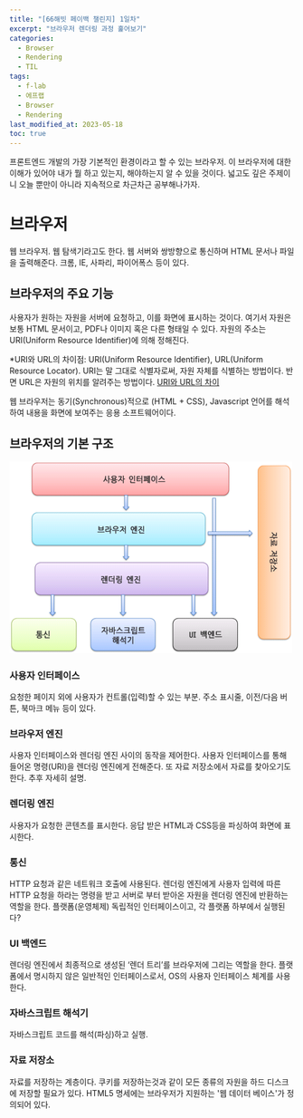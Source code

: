 ```yaml
---
title: "[66해빗 페이백 챌린지] 1일차"
excerpt: "브라우저 렌더링 과정 훑어보기"
categories:
  - Browser
  - Rendering
  - TIL
tags:
  - f-lab
  - 에프랩
  - Browser
  - Rendering
last_modified_at: 2023-05-18
toc: true
---
```


프론트엔드 개발의 가장 기본적인 환경이라고 할 수 있는 브라우저. 이 브라우저에 대한 이해가 있어야 내가 뭘 하고 있는지, 해야하는지 알 수 있을 것이다. 넓고도 깊은 주제이니 오늘 뿐만이 아니라 지속적으로 차근차근 공부해나가자.

# 브라우저

웹 브라우저. 웹 탐색기라고도 한다. 웹 서버와 쌍방향으로 통신하며 HTML 문서나 파일을 출력해준다. 크롬, IE, 사파리, 파이어폭스 등이 있다.

## 브라우저의 주요 기능

사용자가 원하는 자원을 서버에 요청하고, 이를 화면에 표시하는 것이다. 여기서 자원은 보통 HTML 문서이고, PDF나 이미지 혹은 다른 형태일 수 있다. 자원의 주소는 URI(Uniform Resource Identifier)에 의해 정해진다.

\*URI와 URL의 차이점: URI(Uniform Resource Identifier), URL(Uniform Resource Locator). URI는 말 그대로 식별자로써, 자원 자체를 식별하는 방법이다. 반면 URL은 자원의 위치를 알려주는 방법이다. [URI와 URL의 차이](https://inpa.tistory.com/entry/WEB-%F0%9F%8C%90-URL-URI-%EC%B0%A8%EC%9D%B4)

웹 브라우저는 동기(Synchronous)적으로 (HTML + CSS), Javascript 언어를 해석하여 내용을 화면에 보여주는 응용 소프트웨어이다.

## 브라우저의 기본 구조

![브라우저의 구조](../assets/images/browser.png)

### 사용자 인터페이스

요청한 페이지 외에 사용자가 컨트롤(입력)할 수 있는 부분. 주소 표시줄, 이전/다음 버튼, 북마크 메뉴 등이 있다.

### 브라우저 엔진

사용자 인터페이스와 렌더링 엔진 사이의 동작을 제어한다. 사용자 인터페이스를 통해 들어온 명령(URI)을 렌더링 엔진에게 전해준다. 또 자료 저장소에서 자료를 찾아오기도 한다. 추후 자세히 설명.

### 렌더링 엔진

사용자가 요청한 콘텐츠를 표시한다. 응답 받은 HTML과 CSS등을 파싱하여 화면에 표시한다.

### 통신

HTTP 요청과 같은 네트워크 호출에 사용된다. 렌더링 엔진에게 사용자 입력에 따른 HTTP 요청을 하라는 명령을 받고 서버로 부터 받아온 자원을 렌더링 엔진에 반환하는 역할을 한다. 플랫폼(운영체제) 독립적인 인터페이스이고, 각 플랫폼 하부에서 실행된다?

### UI 백엔드

렌더링 엔진에서 최종적으로 생성된 ‘렌더 트리’를 브라우저에 그리는 역할을 한다. 플랫폼에서 명시하지 않은 일반적인 인터페이스로서, OS의 사용자 인터페이스 체계를 사용한다.

### 자바스크립트 해석기

자바스크립트 코드를 해석(파싱)하고 실행.

### 자료 저장소

자료를 저장하는 계층이다. 쿠키를 저장하는것과 같이 모든 종류의 자원을 하드 디스크에 저장할 필요가 있다. HTML5 명세에는 브라우저가 지원하는 '웹 데이터 베이스'가 정의되어 있다.
